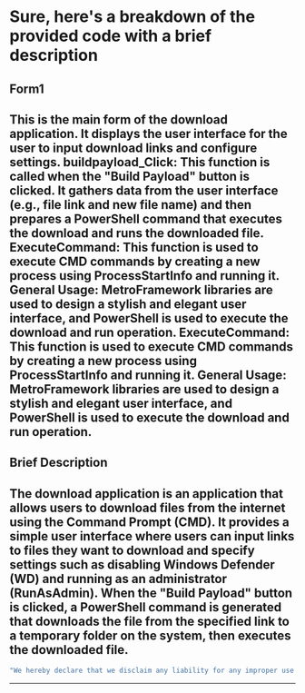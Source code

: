 # Sure, here's a breakdown of the provided code with a brief description
**Form1**
---
This is the main form of the download application. It displays the user interface for the user to input download links and configure settings.
buildpayload_Click: This function is called when the "Build Payload" button is clicked. It gathers data from the user interface (e.g., file link and new file name) and then prepares a PowerShell command that executes the download and runs the downloaded file.
ExecuteCommand: This function is used to execute CMD commands by creating a new process using ProcessStartInfo and running it.
General Usage: MetroFramework libraries are used to design a stylish and elegant user interface, and PowerShell is used to execute the download and run operation.
ExecuteCommand: This function is used to execute CMD commands by creating a new process using ProcessStartInfo and running it.
General Usage: MetroFramework libraries are used to design a stylish and elegant user interface, and PowerShell is used to execute the download and run operation.
---
**Brief Description**
---
The download application is an application that allows users to download files from the internet using the Command Prompt (CMD). It provides a simple user interface where users can input links to files they want to download and specify settings such as disabling Windows Defender (WD) and running as an administrator (RunAsAdmin). When the "Build Payload" button is clicked, a PowerShell command is generated that downloads the file from the specified link to a temporary folder on the system, then executes the downloaded file.
---
```sh
"We hereby declare that we disclaim any liability for any improper use of the software. Thank you for your understanding."
```
----
